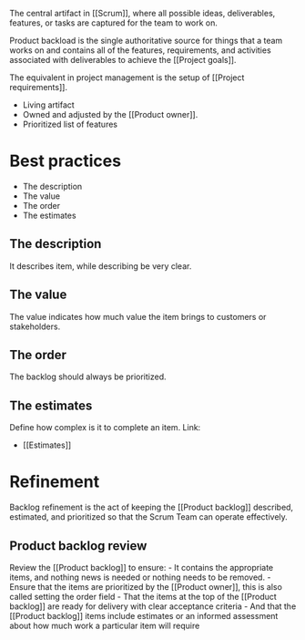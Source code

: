 The central artifact in [[Scrum]], where all possible ideas, deliverables, features, or tasks are captured for the team to work on.

Product backload is the single authoritative source for things that a team works on and contains all of the features, requirements, and activities associated with deliverables to achieve the [[Project goals]].

The equivalent in project management is the setup of [[Project requirements]].

- Living artifact
- Owned and adjusted by the [[Product owner]].
- Prioritized list of features

# Best practices
- The description
- The value
- The order
- The estimates

## The description
 It describes item, while describing be very clear. 
## The value
The value indicates how much value the item brings to customers or stakeholders. 
## The order
The backlog should always be prioritized. 
## The estimates
Define how complex is it to complete an item. 
Link: 
- [[Estimates]]

# Refinement
Backlog refinement is the act of keeping the [[Product backlog]] described, estimated, and prioritized so that the Scrum Team can operate effectively.

## Product backlog review
Review the [[Product backlog]] to ensure:
	- It contains the appropriate items, and nothing news is needed or nothing needs to be removed.
	- Ensure that the items are prioritized by the [[Product owner]], this is also called setting the order field
	- That the items at the top of the [[Product backlog]] are ready for delivery with clear acceptance criteria
	- And that the [[Product backlog]] items include estimates or an informed assessment about how much work a particular item will require
